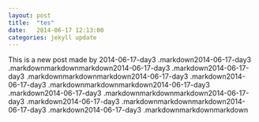 ```yaml
---
layout: post
title:  "tes"
date:   2014-06-17 12:13:00
categories: jekyll update
---
```


This is a new post made by
2014-06-17-day3 .markdown2014-06-17-day3 .markdownmarkdownmarkdown2014-06-17-day3 .markdown2014-06-17-day3 .markdownmarkdownmarkdown2014-06-17-day3 .markdown2014-06-17-day3 .markdownmarkdownmarkdown2014-06-17-day3 .markdown2014-06-17-day3 .markdownmarkdownmarkdown2014-06-17-day3 .markdown2014-06-17-day3 .markdownmarkdownmarkdown2014-06-17-day3 .markdown2014-06-17-day3 .markdownmarkdownmarkdown
